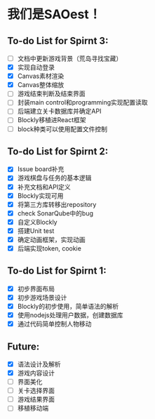 # 我们是SAOest！

## To-do List for Spirnt 3:

- [ ] 文档中更新游戏背景（荒岛寻找宝藏）
- [x] 实现自动登录
- [x] Canvas素材渲染
- [x] Canvas整体缩放
- [ ] 游戏结束判断及结束界面
- [ ] 封装main control和programming实现配置读取
- [ ] 后端建立关卡数据库并确定API
- [ ] Blockly移植进React框架
- [ ] block种类可以使用配置文件控制

## To-do List for Spirnt 2:

- [x] Issue board补充
- [x] 游戏棋盘与任务的基本逻辑
- [x] 补充文档和API定义
- [x] Blockly实现可用
- [x] 将第三方库转移出repository
- [x] check SonarQube中的bug
- [x] 自定义Blockly
- [x] 搭建Unit test
- [x] 确定动画框架，实现动画
- [x] 后端实现token, cookie

## To-do List for Spirnt 1:

- [x] 初步界面布局
- [x] 初步游戏场景设计
- [x] Blockly的初步使用，简单语法的解析
- [x] 使用nodejs处理用户数据，创建数据库
- [x] 通过代码简单控制人物移动

## Future:
- [x] 语法设计及解析
- [x] 游戏内容设计
- [ ] 界面美化
- [ ] 关卡选择界面
- [ ] 游戏结果界面
- [ ] 移植移动端
